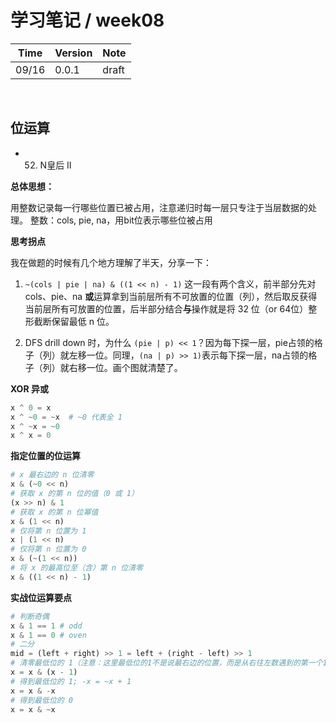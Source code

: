 # 学习笔记 / week08

|Time|Version|Note|
|---|---|---|
|09/16|0.0.1|draft|

</br>


## 位运算

- 52. N皇后 II

**总体思想：**

用整数记录每一行哪些位置已被占用，注意递归时每一层只专注于当层数据的处理。
整数：cols, pie, na，用bit位表示哪些位被占用

**思考拐点**

我在做题的时候有几个地方理解了半天，分享一下：

1. `~(cols | pie | na) & ((1 << n) - 1)` 这一段有两个含义，前半部分先对 cols、pie、na **或**运算拿到当前层所有不可放置的位置（列），然后取反获得当前层所有可放置的位置，后半部分结合**与**操作就是将 32 位（or 64位）整形截断保留最低 n 位。

2. DFS drill down 时，为什么 `(pie | p) << 1`？因为每下探一层，pie占领的格子（列）就左移一位。同理，`(na | p) >> 1)`表示每下探一层，na占领的格子（列）就右移一位。画个图就清楚了。


**XOR 异或**

```python
x ^ 0 = x
x ^ ~0 = ~x  # ~0 代表全 1
x ^ ~x = ~0
x ^ x = 0
```

**指定位置的位运算**

```python
# x 最右边的 n 位清零
x & (~0 << n)
# 获取 x 的第 n 位的值（0 或 1）
(x >> n) & 1
# 获取 x 的第 n 位幂值
x & (1 << n)
# 仅将第 n 位置为 1
x | (1 << n)
# 仅将第 n 位置为 0
x & (~(1 << n))
# 将 x 的最高位至（含）第 n 位清零
x & ((1 << n) - 1)
```

**实战位运算要点**

```python
# 判断奇偶
x & 1 == 1 # odd
x & 1 == 0 # oven
# 二分
mid = (left + right) >> 1 = left + (right - left) >> 1
# 清零最低位的 1（注意：这里最低位的1不是说最右边的位置，而是从右往左数遇到的第一个1的位置）
x = x & (x - 1)
# 得到最低位的 1; -x = ~x + 1
x = x & -x
# 得到最低位的 0
x = x & ~x
```